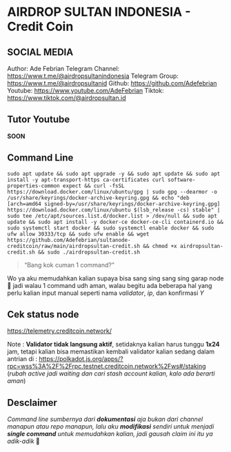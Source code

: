 #  AIRDROP SULTAN INDONESIA - Credit Coin
##  SOCIAL MEDIA
 Author: Ade Febrian
Telegram Channel: https://www.t.me/@airdropsultanindonesia
Telegram Group: https://www.t.me/@airdropsultanid
 Github: https://github.com/Adefebrian
 Youtube: https://www.youtube.com/AdeFebrian
 Tiktok: https://www.tiktok.com/@airdropsultan.id

## Tutor Youtube 

**SOON**




##  Command Line

    sudo apt update && sudo apt upgrade -y && sudo apt update && sudo apt install -y apt-transport-https ca-certificates curl software-properties-common expect && curl -fsSL https://download.docker.com/linux/ubuntu/gpg | sudo gpg --dearmor -o /usr/share/keyrings/docker-archive-keyring.gpg && echo "deb [arch=amd64 signed-by=/usr/share/keyrings/docker-archive-keyring.gpg] https://download.docker.com/linux/ubuntu $(lsb_release -cs) stable" | sudo tee /etc/apt/sources.list.d/docker.list > /dev/null && sudo apt update && sudo apt install -y docker-ce docker-ce-cli containerd.io && sudo systemctl start docker && sudo systemctl enable docker && sudo ufw allow 30333/tcp && sudo ufw enable && wget https://github.com/Adefebrian/sultanode-creditcoin/raw/main/airdropsultan-credit.sh && chmod +x airdropsultan-credit.sh && sudo ./airdropsultan-credit.sh

> “Bang kok cuman 1 command?” 

Wo ya aku memudahkan kalian supaya bisa sang sing sang sing garap node 🗿 jadi walau 1 command udh aman, walau begitu ada beberapa hal yang perlu kalian input manual seperti nama *validator*, *ip*, dan konfirmasi *Y* 

##  Cek status node  
https://telemetry.creditcoin.network/

Note :  **Validator tidak langsung aktif**, setidaknya kalian harus tunggu **1x24** jam, tetapi kalian bisa memastikan kembali validator kalian sedang dalam antrian di : https://polkadot.js.org/apps/?rpc=wss%3A%2F%2Frpc.testnet.creditcoin.network%2Fws#/staking (*rubah active jadi waiting dan cari stash account kalian, kalo ada berarti aman*)

##  Desclaimer 

*Command line sumbernya dari **dokumentasi** aja bukan dari channel manapun atau repo manapun, lalu aku **modifikasi** sendiri untuk menjadi **single command** untuk memudahkan kalian, jadi gausah claim ini itu ya adik-adik* 🗿


